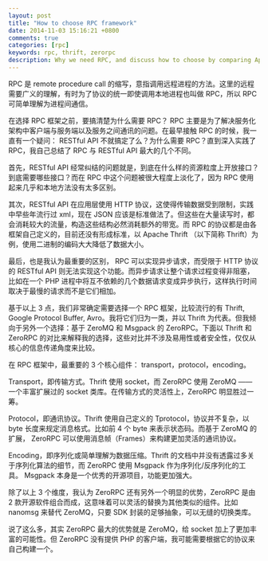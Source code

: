 ```yaml
---
layout: post
title: "How to choose RPC framework"
date: 2014-11-03 15:16:21 +0800
comments: true
categories: [rpc]
keywords: rpc, thrift, zerorpc
description: Why we need RPC, and discuss how to choose by comparing Apache Thrift and ZeroRPC.
---
```


RPC 是 remote procedure call 的缩写，意指调用远程进程的方法。这里的远程需要广义的理解，有时为了协议的统一即使调用本地进程也叫做 RPC，所以 RPC 可简单理解为进程间通信。

在选择 RPC 框架之前，要搞清楚为什么需要 RPC？ RPC 主要是为了解决服务化架构中客户端与服务端以及服务之间通讯的问题。在最早接触 RPC 的时候，我一直有一个疑问： RESTful API 不就搞定了么？为什么需要 RPC？直到深入实践了 RPC，我自己总结了 RPC 与 RESTful API 最大的几个不同。

<!-- more -->

首先，RESTful API 经常纠结的问题就是，到底在什么样的资源粒度上开放接口？到底需要哪些接口？而在 RPC 中这个问题被很大程度上淡化了，因为 RPC 使用起来几乎和本地方法没有太多区别。

其次，RESTful API 在应用层使用 HTTP 协议，这使得传输数据受到限制，实践中早些年流行过 xml，现在 JSON 应该是标准做法了。但这些在大量读写时，都会消耗较大的流量，构造这些结构必然消耗额外的带宽。而 RPC 的协议都是由各框架自己定义的，目前还没有形成标准，以 Apache Thrift （以下简称 Thrift）为例，使用二进制的编码大大降低了数据大小。

最后，也是我认为最重要的区别， RPC 可以实现异步请求，而受限于 HTTP 协议的 RESTful API 则无法实现这个功能。而异步请求让整个请求过程变得非阻塞，比如在一个 PHP 进程中将互不依赖的几个数据请求变成异步执行，这样执行时间取决于最慢的请求而不是它们相加。

基于以上 3 点，我们非常确定需要选择一个 RPC 框架，比较流行的有 Thrift, Google Protocol Buffer, Avro。我将它们归为一类，并以 Thrift 为代表。但我倾向于另外一个选择：基于 ZeroMQ 和 Msgpack 的 ZeroRPC。下面以 Thrift 和 ZeroRPC 的对比来解释我的选择，这些对比并不涉及易用性或者安全性，仅仅从核心的信息传递角度来比较。

在 RPC 框架中，最重要的 3 个核心组件： transport，protocol，encoding。

Transport，即传输方式。Thrift 使用 socket，而 ZeroRPC 使用 ZeroMQ —— 一个丰富扩展过的 socket 类库。在传输方式的灵活性上，ZeroRPC 明显胜过一筹。

Protocol，即通讯协议。Thrift 使用自己定义的 Tprotocol，协议并不复杂，以 byte 长度来规定消息格式。比如前 4 个 byte 来表示状态码。而基于 ZeroMQ 的扩展， ZeroRPC 可以使用消息帧（Frames）来构建更加灵活的通讯协议。

Encoding，即序列化或简单理解为数据压缩。Thrift 的文档中并没有透露过多关于序列化算法的细节，而 ZeroRPC 使用 Msgpack 作为序列化/反序列化的工具。 Msgpack 本身是一个优秀的开源项目，功能更加强大。

除了以上 3 个维度，我认为 ZeroRPC 还有另外一个明显的优势，ZeroRPC 是由 2 款开源软件组合而成，这意味着可以灵活的替换为其他类似的组件。比如 nanomsg 来替代 ZeroMQ，只要 SDK 封装的足够抽象，可以无缝的切换类库。

说了这么多，其实 ZeroRPC 最大的优势就是 ZeroMQ，给 socket 加上了更加丰富的可能性。但 ZeroRPC 没有提供 PHP 的客户端，我可能需要根据它的协议来自己构建一个。
